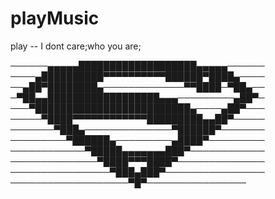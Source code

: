 # playMusic
play -- I dont care;who you are;

──────▄▄▄▄▄███████████████████▄▄▄▄▄──────
 ────▄██████████▀▀▀▀▀▀▀▀▀▀██████▀████▄────
 ──▄██▀████████▄─────────────▀▀████─▀██▄──
 ─▀██▄▄██████████████████▄▄▄─────────▄██▀─
 ───▀█████████████████████████▄────▄██▀───
 ─────▀████▀▀▀▀▀▀▀▀▀▀▀▀█████████▄▄██▀─────
 ───────▀███▄──────────────▀██████▀───────
 ─────────▀██████▄─────────▄████▀─────────
 ────────────▀█████▄▄▄▄▄▄▄███▀────────────
 ──────────────▀████▀▀▀████▀──────────────
 ────────────────▀███▄███▀────────────────
 ───────────────────▀█▀────────────────
